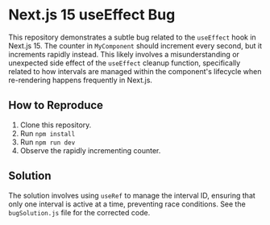 # Next.js 15 useEffect Bug

This repository demonstrates a subtle bug related to the `useEffect` hook in Next.js 15.  The counter in `MyComponent` should increment every second, but it increments rapidly instead. This likely involves a misunderstanding or unexpected side effect of the `useEffect` cleanup function, specifically related to how intervals are managed within the component's lifecycle when re-rendering happens frequently in Next.js.

## How to Reproduce

1. Clone this repository.
2. Run `npm install`
3. Run `npm run dev`
4. Observe the rapidly incrementing counter. 

## Solution

The solution involves using `useRef` to manage the interval ID, ensuring that only one interval is active at a time, preventing race conditions.  See the `bugSolution.js` file for the corrected code.
